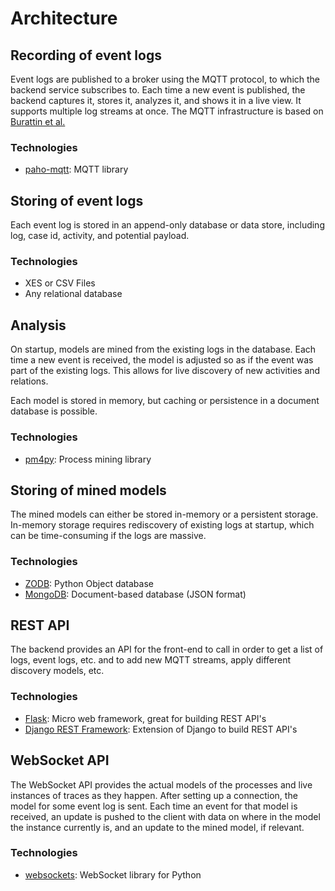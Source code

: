 # Architecture

## Recording of event logs
Event logs are published to a broker using the MQTT protocol, to which the backend service subscribes to. Each time a new event is published, the backend captures it, stores it, analyzes it, and shows it in a live view. It supports multiple log streams at once. The MQTT infrastructure is based on [Burattin et al.](https://orbit.dtu.dk/en/publications/mqtt-xes-real-time-telemetry-for-process-event-data)

### Technologies 
* [paho-mqtt](https://pypi.org/project/paho-mqtt/): MQTT library

## Storing of event logs
Each event log is stored in an append-only database or data store, including log, case id, activity, and potential payload.

### Technologies
* XES or CSV Files
* Any relational database

## Analysis 
On startup, models are mined from the existing logs in the database. Each time a new event is received, the model is adjusted so as if the event was part of the existing logs. This allows for live discovery of new activities and relations.

Each model is stored in memory, but caching or persistence in a document database is possible.

### Technologies
* [pm4py](https://pm4py.fit.fraunhofer.de/): Process mining library

## Storing of mined models
The mined models can either be stored in-memory or a persistent storage. In-memory storage requires rediscovery of existing logs at startup, which can be time-consuming if the logs are massive.

### Technologies
* [ZODB](https://zodb.org/en/latest/): Python Object database
* [MongoDB](https://www.mongodb.com/): Document-based database (JSON format)

## REST API
The backend provides an API for the front-end to call in order to get a list of logs, event logs, etc. and to add new MQTT streams, apply different discovery models, etc.

### Technologies
* [Flask](https://flask.palletsprojects.com/en/2.0.x/): Micro web framework, great for building REST API's
* [Django REST Framework](https://www.django-rest-framework.org/): Extension of Django to build REST API's

## WebSocket API
The WebSocket API provides the actual models of the processes and live instances of traces as they happen. After setting up a connection, the model for some event log is sent. Each time an event for that model is received, an update is pushed to the client with data on where in the model the instance currently is, and an update to the mined model, if relevant.

### Technologies
* [websockets](https://pypi.org/project/websockets/): WebSocket library for Python
